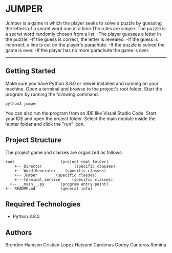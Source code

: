 # JUMPER
Jumper is a game in which the player seeks to solve a puzzle by guessing the letters of a secret word one at a time.The rules are simple. The puzzle is a secret word randomly chosen from a list.
-The player guesses a letter in the puzzle.
-If the guess is correct, the letter is revealed.
-If the guess is incorrect, a line is cut on the player's parachute.
-If the puzzle is solved the game is over.
-If the player has no more parachute the game is over.

---
## Getting Started
Make sure you have Python 3.8.0 or newer installed and running on your machine. Open a terminal and browse to the project's root folder. Start the program by running the following command.
```
python3 jumper 
```
You can also run the program from an IDE like Visual Studio Code. Start your IDE and open the project folder. Select the main module inside the hunter folder and click the "run" icon.

## Project Structure
The project game and classes are organized as follows:
```
root                    (project root folder)
    +-- Director              (specific classes)
    +-- Word_Generator    (specific classes)
    +-- Jumper        (specific classes)
    +---terminal_service     (specific classes)
  +-- __main__.py       (program entry point)
+-- README.md           (general info)
```

## Required Technologies
* Python 3.8.0

## Authors
Brendon Hamson
Cristian Lopez
Hatsumi Cardenas Godoy
Canteros Romina
